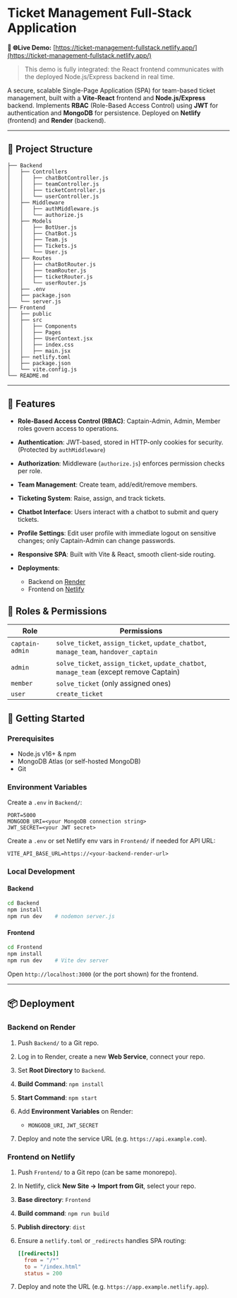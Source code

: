# Ticket Management Full-Stack Application

**🎉  🌐Live Demo:** [https://ticket-management-fullstack.netlify.app/](https://ticket-management-fullstack.netlify.app/)

> This demo is fully integrated: the React frontend communicates with the deployed Node.js/Express backend in real time.

A secure, scalable Single-Page Application (SPA) for team-based ticket management, built with a **Vite-React** frontend and **Node.js/Express** backend. Implements **RBAC** (Role-Based Access Control) using **JWT** for authentication and **MongoDB** for persistence. Deployed on **Netlify** (frontend) and **Render** (backend).

---

## 📁 Project Structure

```
├── Backend
│   ├── Controllers
│   │   ├── chatBotController.js
│   │   ├── teamController.js
│   │   ├── ticketController.js
│   │   └── userController.js
│   ├── Middleware
│   │   ├── authMiddleware.js
│   │   └── authorize.js
│   ├── Models
│   │   ├── BotUser.js
│   │   ├── ChatBot.js
│   │   ├── Team.js
│   │   ├── Tickets.js
│   │   └── User.js
│   ├── Routes
│   │   ├── chatBotRouter.js
│   │   ├── teamRouter.js
│   │   ├── ticketRouter.js
│   │   └── userRouter.js
│   ├── .env
│   ├── package.json
│   └── server.js
├── Frontend
│   ├── public
│   ├── src
│   │   ├── Components
│   │   ├── Pages
│   │   ├── UserContext.jsx
│   │   ├── index.css
│   │   ├── main.jsx
│   ├── netlify.toml
│   ├── package.json
│   └── vite.config.js
└── README.md
```

---

## 🔑 Features

* **Role-Based Access Control (RBAC)**: Captain-Admin, Admin, Member roles govern access to operations.
* **Authentication**: JWT-based, stored in HTTP-only cookies for security. (Protected by `authMiddleware`)
* **Authorization**: Middleware (`authorize.js`) enforces permission checks per role.
* **Team Management**: Create team, add/edit/remove members.
* **Ticketing System**: Raise, assign, and track tickets.
* **Chatbot Interface**: Users interact with a chatbot to submit and query tickets.
* **Profile Settings**: Edit user profile with immediate logout on sensitive changes; only Captain-Admin can change passwords.
* **Responsive SPA**: Built with Vite & React, smooth client-side routing.
* **Deployments**:

  * Backend on [Render](https://render.com)
  * Frontend on [Netlify](https://netlify.com)

## 🔐 Roles & Permissions

| Role            | Permissions                                                                              |
| --------------- | ---------------------------------------------------------------------------------------- |
| `captain-admin` | `solve_ticket`, `assign_ticket`, `update_chatbot`, `manage_team`, `handover_captain`     |
| `admin`         | `solve_ticket`, `assign_ticket`, `update_chatbot`, `manage_team` (except remove Captain) |
| `member`        | `solve_ticket` (only assigned ones)                                                      |
| `user`          | `create_ticket`                                                                          |

## 🚀 Getting Started

### Prerequisites

* Node.js v16+ & npm
* MongoDB Atlas (or self-hosted MongoDB)
* Git

### Environment Variables

Create a `.env` in `Backend/`:

```
PORT=5000
MONGODB_URI=<your MongoDB connection string>
JWT_SECRET=<your JWT secret>
```

Create a `.env` or set Netlify env vars in `Frontend/` if needed for API URL:

```
VITE_API_BASE_URL=https://<your-backend-render-url>
```

### Local Development

#### Backend

```bash
cd Backend
npm install
npm run dev    # nodemon server.js
```

#### Frontend

```bash
cd Frontend
npm install
npm run dev    # Vite dev server
```

Open `http://localhost:3000` (or the port shown) for the frontend.

---

## 📦 Deployment

### Backend on Render

1. Push `Backend/` to a Git repo.
2. Log in to Render, create a new **Web Service**, connect your repo.
3. Set **Root Directory** to `Backend`.
4. **Build Command**: `npm install`
5. **Start Command**: `npm start`
6. Add **Environment Variables** on Render:

   * `MONGODB_URI`, `JWT_SECRET`
7. Deploy and note the service URL (e.g. `https://api.example.com`).

### Frontend on Netlify

1. Push `Frontend/` to a Git repo (can be same monorepo).
2. In Netlify, click **New Site → Import from Git**, select your repo.
3. **Base directory**: `Frontend`
4. **Build command**: `npm run build`
5. **Publish directory**: `dist`
6. Ensure a `netlify.toml` or `_redirects` handles SPA routing:

   ```toml
   [[redirects]]
     from = "/*"
     to = "/index.html"
     status = 200
   ```
7. Deploy and note the URL (e.g. `https://app.example.netlify.app`).

